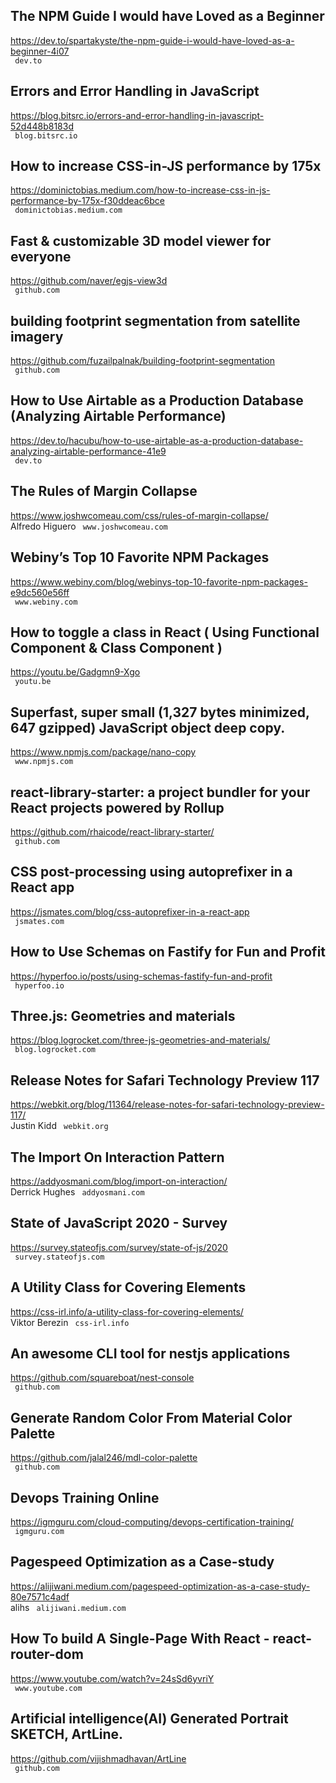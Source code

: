 ## The NPM Guide I would have Loved as a Beginner  
https://dev.to/spartakyste/the-npm-guide-i-would-have-loved-as-a-beginner-4i07  
 ` dev.to`
  

## Errors and Error Handling in JavaScript  
https://blog.bitsrc.io/errors-and-error-handling-in-javascript-52d448b8183d  
 ` blog.bitsrc.io`
  

## How to increase CSS-in-JS performance by 175x  
https://dominictobias.medium.com/how-to-increase-css-in-js-performance-by-175x-f30ddeac6bce  
 ` dominictobias.medium.com`
  

## Fast & customizable 3D model viewer for everyone  
https://github.com/naver/egjs-view3d  
 ` github.com`
  

## building footprint segmentation from satellite imagery  
https://github.com/fuzailpalnak/building-footprint-segmentation  
 ` github.com`
  

## How to Use Airtable as a Production Database (Analyzing Airtable Performance)  
https://dev.to/hacubu/how-to-use-airtable-as-a-production-database-analyzing-airtable-performance-41e9  
 ` dev.to`
  

## The Rules of Margin Collapse  
https://www.joshwcomeau.com/css/rules-of-margin-collapse/  
Alfredo Higuero ` www.joshwcomeau.com`
  

## Webiny’s Top 10 Favorite NPM Packages  
https://www.webiny.com/blog/webinys-top-10-favorite-npm-packages-e9dc560e56ff  
 ` www.webiny.com`
  

## How to toggle a class in React ( Using Functional Component & Class Component )  
https://youtu.be/Gadgmn9-Xgo  
 ` youtu.be`
  

## Superfast, super small (1,327 bytes minimized, 647 gzipped) JavaScript object deep copy.  
https://www.npmjs.com/package/nano-copy  
 ` www.npmjs.com`
  

## react-library-starter: a project bundler for your React projects powered by Rollup  
https://github.com/rhaicode/react-library-starter/  
 ` github.com`
  

## CSS post-processing using autoprefixer in a React app  
https://jsmates.com/blog/css-autoprefixer-in-a-react-app  
 ` jsmates.com`
  

## How to Use Schemas on Fastify for Fun and Profit  
https://hyperfoo.io/posts/using-schemas-fastify-fun-and-profit  
 ` hyperfoo.io`
  

## Three.js: Geometries and materials  
https://blog.logrocket.com/three-js-geometries-and-materials/  
 ` blog.logrocket.com`
  

## Release Notes for Safari Technology Preview 117  
https://webkit.org/blog/11364/release-notes-for-safari-technology-preview-117/  
Justin Kidd ` webkit.org`
  

## The Import On Interaction Pattern  
https://addyosmani.com/blog/import-on-interaction/  
Derrick Hughes ` addyosmani.com`
  

## State of JavaScript 2020 - Survey  
https://survey.stateofjs.com/survey/state-of-js/2020  
 ` survey.stateofjs.com`
  

## A Utility Class for Covering Elements  
https://css-irl.info/a-utility-class-for-covering-elements/  
Viktor Berezin ` css-irl.info`
  

## An awesome CLI tool for nestjs applications  
https://github.com/squareboat/nest-console  
 ` github.com`
  

## Generate Random Color From Material Color Palette  
https://github.com/jalal246/mdl-color-palette  
 ` github.com`
  

## Devops Training Online  
https://igmguru.com/cloud-computing/devops-certification-training/  
 ` igmguru.com`
  

## Pagespeed Optimization as a Case-study  
https://alijiwani.medium.com/pagespeed-optimization-as-a-case-study-80e7571c4adf  
alihs ` alijiwani.medium.com`
  

## How To build A Single-Page With React - react-router-dom  
https://www.youtube.com/watch?v=24sSd6yvriY  
 ` www.youtube.com`
  

## Artificial intelligence(AI) Generated Portrait SKETCH, ArtLine.  
https://github.com/vijishmadhavan/ArtLine  
 ` github.com`
  

